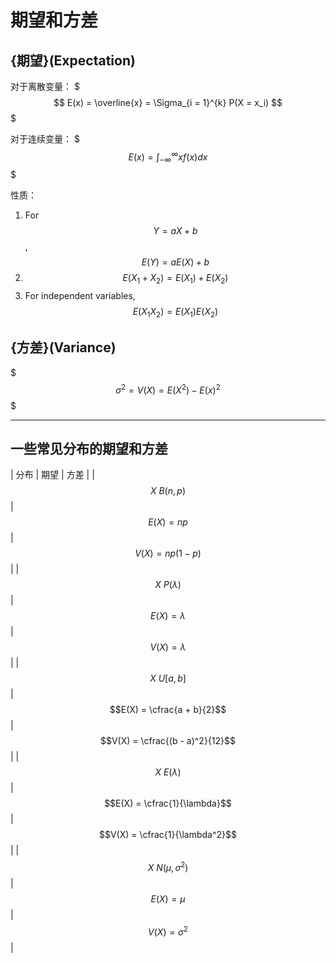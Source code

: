 # 期望和方差

## {期望}(Expectation)

对于离散变量：
$$$
E(x) = \overline{x} = \Sigma_{i = 1}^{k} P(X = x_i)
$$$

对于连续变量：
$$$
E(x) = \int_{-\infty}^{\infty} xf(x) dx
$$$

性质：
1. For $$Y = aX + b$$, $$E(Y) = aE(X) + b$$
2. $$E(X_1 + X_2) = E(X_1) + E(X_2)$$
3. For independent variables, $$E(X_1 X_2) = E(X_1) E(X_2)$$

## {方差}(Variance)

$$$
\sigma^2 = V(X) = E(X^2) - E(x)^2
$$$

- - -

## 一些常见分布的期望和方差

| 分布 | 期望 | 方差 |
| $$X ~ B(n, p)$$ | $$E(X) = np$$ | $$V(X) = np(1 - p)$$ |
| $$X ~ P(\lambda)$$ | $$E(X) = \lambda$$ | $$V(X) = \lambda$$ |
| $$X ~ U[a, b]$$ | $$E(X) = \cfrac{a + b}{2}$$ | $$V(X) = \cfrac{(b - a)^2}{12}$$ |
| $$X ~ E(\lambda)$$ | $$E(X) = \cfrac{1}{\lambda}$$ | $$V(X) = \cfrac{1}{\lambda^2}$$ |
| $$X ~ N(\mu, \sigma^2)$$ | $$E(X) = \mu$$ | $$V(X) = \sigma^2$$ |

